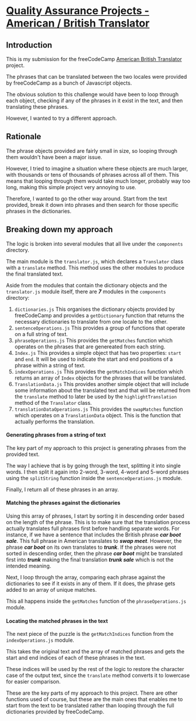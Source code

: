# [Quality Assurance Projects - American / British Translator](https://www.freecodecamp.org/learn/quality-assurance/quality-assurance-projects/american-british-translator)

## Introduction

This is my submission for the freeCodeCamp [American British Translator](https://www.freecodecamp.org/learn/quality-assurance/quality-assurance-projects/american-british-translator) project.

The phrases that can be translated between the two locales were provided by freeCodeCamp as a bunch of Javascript objects.

The obvious solution to this challenge would have been to loop through each object, checking if any of the phrases in it exist in the text, and then translating these phrases.

However, I wanted to try a different approach.

## Rationale

The phrase objects provided are fairly small in size, so looping through them wouldn't have been a major issue.

However, I tried to imagine a situation where these objects are much larger, with thousands or tens of thousands of phrases across all of them. This means that looping through them would take much longer, probably way too long, making this simple project very annoying to use.

Therefore, I wanted to go the other way around. Start from the text provided, break it down into phrases and then search for those specific phrases in the dictionaries.

## Breaking down my approach

The logic is broken into several modules that all live under the `components` directory.

The main module is the `translator.js`, which declares a `Translator` class with a `translate` method. This method uses the other modules to produce the final translated text.

Aside from the modules that contain the dictionary objects and the `translator.js` module itself, there are ***7*** modules in the `components` directory:

1) `dictionaries.js` This organises the dictionary objects provided by freeCodeCamp and provides a `getDictionary` function that returns the necessary dictionaries to translate from one locale to the other.
2) `sentenceOperations.js` This provides a group of functions that operate on a full string of text.
3) `phraseOperations.js` This provides the `getMatches` function which operates on the phrases that are genereated from each string.
4) `Index.js` This provides a simple object that has two properties: `start` and `end`. It will be used to indicate the start and end positions of a phrase within a string of text.
5) `indexOperations.js` This provides the `getMatchIndices` function which returns an array of `Index` objects for the phrases that will be translated.
6) `TranslationData.js` This provides another simple object that will include some information about the translated text and that will be returned from the `translate` method to later be used by the `highlightTranslation` method of the `Translator` class.
7) `translationDataOperations.js` This provides the `swapMatches` function which operates on a `TranslationData` object. This is the function that actually performs the translation.

#### Generating phrases from a string of text

The key part of my approach to this project is generating phrases from the provided text.

The way I achieve that is by going through the text, splitting it into single words. I then split it again into 2-word, 3-word, 4-word and 5-word phrases using the `splitString` function inside the `sentenceOperations.js` module.

Finally, I return all of these phrases in an array.

#### Matching the phrases against the dictionaries

Using this array of phrases, I start by sorting it in descending order based on the length of the phrase. This is to make sure that the translation process actually translates full phrases first before handling separate words. For instance, if we have a sentence that includes the British phrase ***car boot sale***. This full phrase in American translates to ***swap meet***. However, the phrase ***car boot*** on its own translates to ***trunk***. If the phrases were not sorted in descending order, then the phrase ***car boot*** might be translated first into ***trunk*** making the final translation ***trunk sale*** which is not the intended meaning.

Next, I loop through the array, comparing each phrase against the dictionaries to see if it exists in any of them. If it does, the phrase gets added to an array of unique matches.

This all happens inside the `getMatches` function of the `phraseOperations.js` module.

#### Locating the matched phrases in the text

The next piece of the puzzle is the `getMatchIndices` function from the `indexOperations.js` module.

This takes the original text and the array of matched phrases and gets the start and end indices of each of these phrases in the text.

These indices will be used by the rest of the logic to restore the character case of the output text, since the `translate` method converts it to lowercase for easier comparison.

These are the key parts of my approach to this project. There are other functions used of course, but these are the main ones that enables me to start from the text to be translated rather than looping through the full dictionaries provided by freeCodeCamp.
